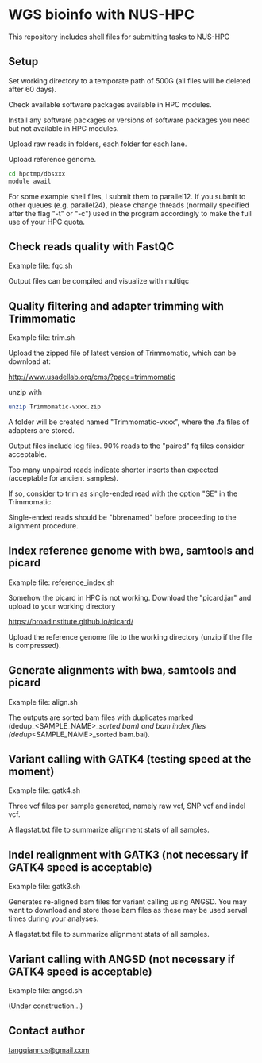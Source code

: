 # WGS bioinfo with NUS-HPC

This repository includes shell files for submitting tasks to NUS-HPC


## Setup

Set working directory to a temporate path of 500G (all files will be deleted after 60 days).

Check available software packages available in HPC modules.

Install any software packages or versions of software packages you need but not available in HPC modules.

Upload raw reads in folders, each folder for each lane.

Upload reference genome.

```bash
cd hpctmp/dbsxxx
module avail
```

For some example shell files, I submit them to parallel12. If you submit to other queues (e.g. parallel24), please change threads (normally specified after the flag "-t" or "-c") used in the program accordingly to make the full use of your HPC quota.  


## Check reads quality with FastQC

Example file: fqc.sh

Output files can be compiled and visualize with multiqc


## Quality filtering and adapter trimming with Trimmomatic

Example file: trim.sh

Upload the zipped file of latest version of Trimmomatic, which can be download at:

http://www.usadellab.org/cms/?page=trimmomatic

unzip with

```bash
unzip Trimmomatic-vxxx.zip
```

A folder will be created named "Trimmomatic-vxxx", where the .fa files of adapters are stored.

Output files include log files. 90% reads to the "paired" fq files consider acceptable. 

Too many unpaired reads indicate shorter inserts than expected (acceptable for ancient samples).

If so, consider to trim as single-ended read with the option "SE" in the Trimmomatic.

Single-ended reads should be "bbrenamed" before proceeding to the alignment procedure.


## Index reference genome with bwa, samtools and picard 

Example file: reference_index.sh

Somehow the picard in HPC is not working. Download the "picard.jar" and upload to your working directory

https://broadinstitute.github.io/picard/

Upload the reference genome file to the working directory (unzip if the file is compressed).


## Generate alignments with bwa, samtools and picard

Example file: align.sh

The outputs are sorted bam files with duplicates marked (dedup_<SAMPLE_NAME>__sorted.bam) and bam index files (dedup_<SAMPLE_NAME>_sorted.bam.bai).


## Variant calling with GATK4 (testing speed at the moment) 

Example file: gatk4.sh

Three vcf files per sample generated, namely raw vcf, SNP vcf and indel vcf.

A flagstat.txt file to summarize alignment stats of all samples.


## Indel realignment with GATK3 (not necessary if GATK4 speed is acceptable)

Example file: gatk3.sh

Generates re-aligned bam files for variant calling using ANGSD. You may want to download and store those bam files as these may be used serval times during your analyses. 

A flagstat.txt file to summarize alignment stats of all samples.


## Variant calling with ANGSD (not necessary if GATK4 speed is acceptable)

Example file: angsd.sh

(Under construction...)


## Contact author

tangqiannus@gmail.com
